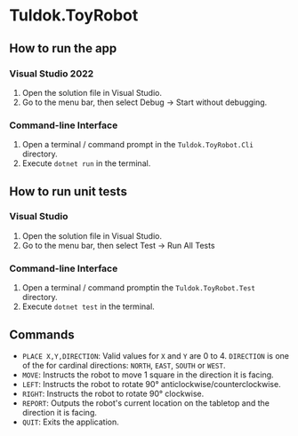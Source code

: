 # Tuldok.ToyRobot

## How to run the app

### Visual Studio 2022

1. Open the solution file in Visual Studio.
2. Go to the menu bar, then select Debug -> Start without debugging.

### Command-line Interface

1. Open a terminal / command prompt in the `Tuldok.ToyRobot.Cli` directory.
2. Execute `dotnet run` in the terminal.

## How to run unit tests

### Visual Studio

1. Open the solution file in Visual Studio.
2. Go to the menu bar, then select Test -> Run All Tests

### Command-line Interface

1. Open a terminal / command promptin the `Tuldok.ToyRobot.Test` directory.
2. Execute `dotnet test` in the terminal.

## Commands

- `PLACE X,Y,DIRECTION`: Valid values for `X` and `Y` are 0 to 4. `DIRECTION` is one of the for cardinal directions: `NORTH`, `EAST`, `SOUTH` or `WEST`.
- `MOVE`: Instructs the robot to move 1 square in the direction it is facing.
- `LEFT`: Instructs the robot to rotate 90° anticlockwise/counterclockwise.
- `RIGHT`: Instructs the robot to rotate 90° clockwise.
- `REPORT`: Outputs the robot's current location on the tabletop and the direction it is facing.
- `QUIT`: Exits the application.